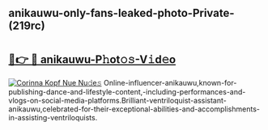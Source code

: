## anikauwu-only-fans​-leaked-photo​-Private-(219rc)


# <h2><a href="https://mediaupload.pro?title=anikauwu&ref=git">🔗👉 🔴 anikauwu-P𝚑ot𝚘𝚜-V𝚒d𝚎o</a></h2>

[![Corinna Kopf Nue Nu𝚍e𝚜](https://i.imgur.com/0qMVB7G.gif)](https://mediaupload.pro?title=anikauwu&ref=git)
Online-influencer-anikauwu,known-for-publishing-dance-and-lifestyle-content,-including-performances-and-vlogs-on-social-media-platforms.Brilliant-ventriloquist-assistant-anikauwu,celebrated-for-their-exceptional-abilities-and-accomplishments-in-assisting-ventriloquists.  